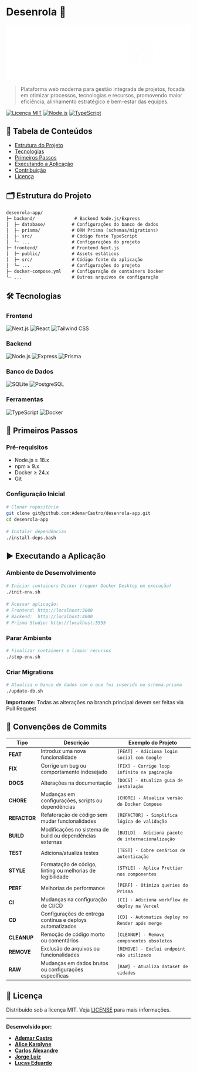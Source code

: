 # Desenrola 🧶

![Banner do Projeto](assets/logo_horizontal_o_novelo_de_la_white.png)

> Plataforma web moderna para gestão integrada de projetos, focada em otimizar processos, tecnologias e recursos, promovendo maior eficiência, alinhamento estratégico e bem-estar das equipes.

[![Licença MIT](https://img.shields.io/badge/Licença-MIT-green.svg)](./LICENSE)
[![Node.js](https://img.shields.io/badge/Node.js-18.x-blue)](https://nodejs.org/)
[![TypeScript](https://img.shields.io/badge/TypeScript-5.x-blue)](https://www.typescriptlang.org/)

## 📌 Tabela de Conteúdos

- [Estrutura do Projeto](#-estrutura-do-projeto)
- [Tecnologias](#-tecnologias)
- [Primeiros Passos](#-primeiros-passos)
- [Executando a Aplicação](#-executando-a-aplicação)
- [Contribuição](#-contribuição)
- [Licença](#-licença)

## 🗂️ Estrutura do Projeto

```text
desenrola-app/
├─ backend/               # Backend Node.js/Express
│  ├─ database/          # Configurações do banco de dados
│  ├─ prisma/            # ORM Prisma (schemas/migrations)
│  ├─ src/               # Código fonte TypeScript
│  └─ ...                # Configurações do projeto
├─ frontend/             # Frontend Next.js
│  ├─ public/            # Assets estáticos
│  ├─ src/               # Código fonte da aplicação
│  └─ ...                # Configurações do projeto
├─ docker-compose.yml    # Configuração de containers Docker
└─ ...                   # Outros arquivos de configuração
```

## 🛠️ Tecnologias

### **Frontend**
![Next.js](https://img.shields.io/badge/Next.js-14.x-000000?logo=next.js)
![React](https://img.shields.io/badge/React-18.x-61DAFB?logo=react)
![Tailwind CSS](https://img.shields.io/badge/Tailwind_CSS-3.x-06B6D4?logo=tailwind-css)

### **Backend**
![Node.js](https://img.shields.io/badge/Node.js-20.x-339933?logo=node.js)
![Express](https://img.shields.io/badge/Express-4.x-000000?logo=express)
![Prisma](https://img.shields.io/badge/Prisma-5.x-2D3748?logo=prisma)

### **Banco de Dados**
![SQLite](https://img.shields.io/badge/SQLite-Dev-003B57?logo=sqlite)
![PostgreSQL](https://img.shields.io/badge/PostgreSQL-Prod-4169E1?logo=postgresql)

### **Ferramentas**
![TypeScript](https://img.shields.io/badge/TypeScript-5.x-3178C6?logo=typescript)
![Docker](https://img.shields.io/badge/Docker-24.x-2496ED?logo=docker)

## 🚀 Primeiros Passos

### Pré-requisitos
- Node.js ≥ 18.x
- npm ≥ 9.x
- Docker ≥ 24.x
- Git

### Configuração Inicial
```bash
# Clonar repositório
git clone git@github.com:AdemarCastro/desenrola-app.git
cd desenrola-app

# Instalar dependências
./install-deps.bash
```

## ▶️ Executando a Aplicação

### Ambiente de Desenvolvimento
```bash
# Iniciar containers Docker (requer Docker Desktop em execução)
./init-env.sh

# Acessar aplicação:
# Frontend: http://localhost:3000
# Backend:  http://localhost:4000
# Prisma Studio: http://localhost:5555
```

### Parar Ambiente
```bash
# Finalizar containers e limpar recursos
./stop-env.sh
```

### Criar Migrations
```bash
# Atualiza o banco de dados com o que foi inserido no schema.prisma
./update-db.sh
```

**Importante:** Todas as alterações na branch principal devem ser feitas via Pull Request


## 📜 Convenções de Commits

| Tipo       | Descrição                                                                 | Exemplo do Projeto                          |
|------------|---------------------------------------------------------------------------|---------------------------------------------|
| **FEAT**   | Introduz uma nova funcionalidade                                         | `[FEAT] - Adiciona login social com Google` |
| **FIX**    | Corrige um bug ou comportamento indesejado                               | `[FIX] - Corrige loop infinito na paginação`|
| **DOCS**   | Alterações na documentação                                               | `[DOCS] - Atualiza guia de instalação`      |
| **CHORE**  | Mudanças em configurações, scripts ou dependências                       | `[CHORE] - Atualiza versão do Docker Compose` |
| **REFACTOR**| Refatoração de código sem mudar funcionalidades                         | `[REFACTOR] - Simplifica lógica de validação` |
| **BUILD**  | Modificações no sistema de build ou dependências externas                | `[BUILD] - Adiciona pacote de internacionalização` |
| **TEST**   | Adiciona/atualiza testes                                                 | `[TEST] - Cobre cenários de autenticação`   |
| **STYLE**  | Formatação de código, linting ou melhorias de legibilidade               | `[STYLE] - Aplica Prettier nos componentes` |
| **PERF**   | Melhorias de performance                                                 | `[PERF] - Otimiza queries do Prisma`        |
| **CI**     | Mudanças na configuração de CI/CD                                        | `[CI] - Adiciona workflow de deploy na Vercel` |
| **CD**     | Configurações de entrega contínua e deploys automatizados                | `[CD] - Automatiza deploy no Render após merge` |
| **CLEANUP**| Remoção de código morto ou comentários                                   | `[CLEANUP] - Remove componentes obsoletos`  |
| **REMOVE** | Exclusão de arquivos ou funcionalidades                                  | `[REMOVE] - Exclui endpoint não utilizado`  |
| **RAW**    | Mudanças em dados brutos ou configurações específicas                    | `[RAW] - Atualiza dataset de cidades`       |

## 📄 Licença

Distribuído sob a licença MIT. Veja [LICENSE](./LICENSE) para mais informações.

---

**Desenvolvido por:**
- **[Ademar Castro](https://github.com/AdemarCastro)**
- **[Alice Karolyne]()**
- **[Carlos Alexandre]()**
- **[Jorge Luiz]()**
- **[Lucas Eduardo]()**